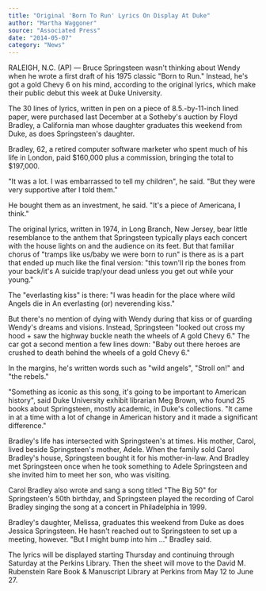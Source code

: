 ```yaml
---
title: "Original 'Born To Run' Lyrics On Display At Duke"
author: "Martha Waggoner"
source: "Associated Press"
date: "2014-05-07"
category: "News"
---
```


RALEIGH, N.C. (AP) — Bruce Springsteen wasn't thinking about Wendy when he wrote a first draft of his 1975 classic "Born to Run." Instead, he's got a gold Chevy 6 on his mind, according to the original lyrics, which make their public debut this week at Duke University.

The 30 lines of lyrics, written in pen on a piece of 8.5.-by-11-inch lined paper, were purchased last December at a Sotheby's auction by Floyd Bradley, a California man whose daughter graduates this weekend from Duke, as does Springsteen's daughter.

Bradley, 62, a retired computer software marketer who spent much of his life in London, paid $160,000 plus a commission, bringing the total to $197,000.

"It was a lot. I was embarrassed to tell my children", he said. "But they were very supportive after I told them."

He bought them as an investment, he said. "It's a piece of Americana, I think."

The original lyrics, written in 1974, in Long Branch, New Jersey, bear little resemblance to the anthem that Springsteen typically plays each concert with the house lights on and the audience on its feet. But that familiar chorus of "tramps like us/baby we were born to run" is there as is a part that ended up much like the final version: "this town'll rip the bones from your back/it's A suicide trap/your dead unless you get out while your young."

The "everlasting kiss" is there: "I was headin for the place where wild Angels die in An everlasting (or) neverending kiss."

But there's no mention of dying with Wendy during that kiss or of guarding Wendy's dreams and visions. Instead, Springsteen "looked out cross my hood + saw the highway buckle neath the wheels of A gold Chevy 6." The car got a second mention a few lines down: "Baby out there heroes are crushed to death behind the wheels of a gold Chevy 6."

In the margins, he's written words such as "wild angels", "Stroll on!" and "the rebels."

"Something as iconic as this song, it's going to be important to American history", said Duke University exhibit librarian Meg Brown, who found 25 books about Springsteen, mostly academic, in Duke's collections. "It came in at a time with a lot of change in American history and it made a significant difference."

Bradley's life has intersected with Springsteen's at times. His mother, Carol, lived beside Springsteen's mother, Adele. When the family sold Carol Bradley's house, Springsteen bought it for his mother-in-law. And Bradley met Springsteen once when he took something to Adele Springsteen and she invited him to meet her son, who was visiting.

Carol Bradley also wrote and sang a song titled "The Big 50" for Springsteen's 50th birthday, and Springsteen played the recording of Carol Bradley singing the song at a concert in Philadelphia in 1999.

Bradley's daughter, Melissa, graduates this weekend from Duke as does Jessica Springsteen. He hasn't reached out to Springsteen to set up a meeting, however. "But I might bump into him ..." Bradley said.

The lyrics will be displayed starting Thursday and continuing through Saturday at the Perkins Library. Then the sheet will move to the David M. Rubenstein Rare Book & Manuscript Library at Perkins from May 12 to June 27.
